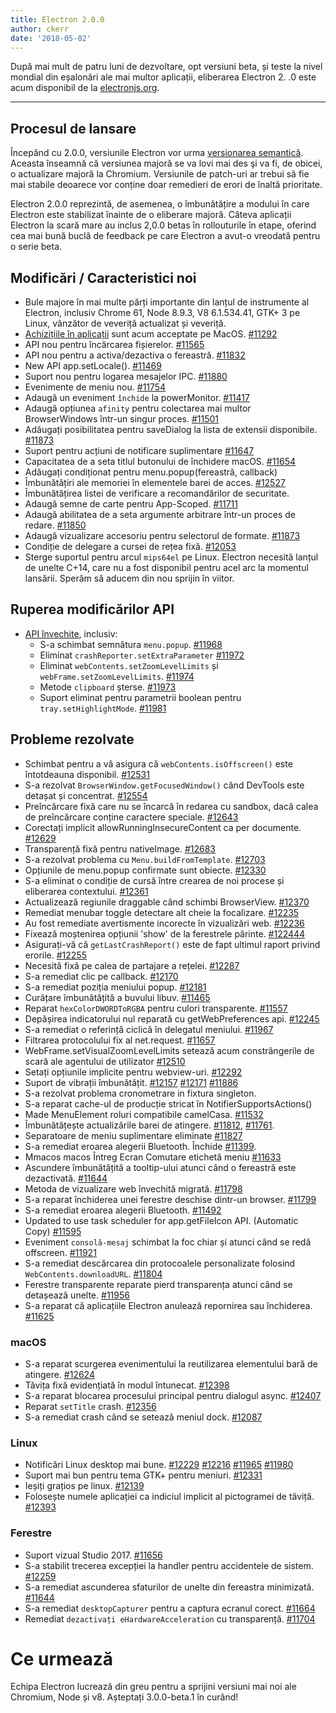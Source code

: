```yaml
---
title: Electron 2.0.0
author: ckerr
date: '2018-05-02'
---
```


După mai mult de patru luni de dezvoltare, opt versiuni beta, și teste la nivel mondial din eșalonări ale mai multor aplicații, eliberarea Electron 2. .0 este acum disponibil de la [electronjs.org](https://electronjs.org/).

---

## Procesul de lansare

Începând cu 2.0.0, versiunile Electron vor urma [versionarea semantică](https://electronjs.org/blog/electron-2-semantic-boogaloo). Aceasta înseamnă că versiunea majoră se va lovi mai des şi va fi, de obicei, o actualizare majoră la Chromium. Versiunile de patch-uri ar trebui să fie mai stabile deoarece vor conține doar remedieri de erori de înaltă prioritate.

Electron 2.0.0 reprezintă, de asemenea, o îmbunătățire a modului în care Electron este stabilizat înainte de o eliberare majoră. Câteva aplicații Electron la scară mare au inclus 2,0.0 betas în rollouturile în etape, oferind cea mai bună buclă de feedback pe care Electron a avut-o vreodată pentru o serie beta.

## Modificări / Caracteristici noi

 * Bule majore în mai multe părți importante din lanțul de instrumente al Electron, inclusiv Chrome 61, Node 8.9.3, V8 6.1.534.41, GTK+ 3 pe Linux, vânzător de veveriță actualizat și veveriță.
 * [Achizițiile în aplicații](https://electronjs.org/blog/in-app-purchases) sunt acum acceptate pe MacOS. [#11292](https://github.com/electron/electron/pull/11292)
 * API nou pentru încărcarea fișierelor. [#11565](https://github.com/electron/electron/pull/11565)
 * API nou pentru a activa/dezactiva o fereastră. [#11832](https://github.com/electron/electron/pull/11832)
 * New API app.setLocale(). [#11469](https://github.com/electron/electron/pull/11469)
 * Suport nou pentru logarea mesajelor IPC. [#11880](https://github.com/electron/electron/pull/11880)
 * Evenimente de meniu nou. [#11754](https://github.com/electron/electron/pull/11754)
 * Adaugă un eveniment `închide` la powerMonitor. [#11417](https://github.com/electron/electron/pull/11417)
 * Adaugă opțiunea `afinity` pentru colectarea mai multor BrowserWindows într-un singur proces. [#11501](https://github.com/electron/electron/pull/11501)
 * Adăugați posibilitatea pentru saveDialog la lista de extensii disponibile. [#11873](https://github.com/electron/electron/pull/11873)
 * Suport pentru acțiuni de notificare suplimentare [#11647](https://github.com/electron/electron/pull/11647)
 * Capacitatea de a seta titlul butonului de închidere macOS. [#11654](https://github.com/electron/electron/pull/11654)
 * Adăugați condiționat pentru menu.popup(fereastră, callback)
 * Îmbunătățiri ale memoriei în elementele barei de acces. [#12527](https://github.com/electron/electron/pull/12527)
 * Îmbunătățirea listei de verificare a recomandărilor de securitate.
 * Adaugă semne de carte pentru App-Scoped. [#11711](https://github.com/electron/electron/pull/11711)
 * Adaugă abilitatea de a seta argumente arbitrare într-un proces de redare. [#11850](https://github.com/electron/electron/pull/11850)
 * Adaugă vizualizare accesoriu pentru selectorul de formate. [#11873](https://github.com/electron/electron/pull/11873)
 * Condiție de delegare a cursei de rețea fixă. [#12053](https://github.com/electron/electron/pull/12053)
 * Sterge suportul pentru arcul `mips64el` pe Linux. Electron necesită lanțul de unelte C+14, care nu a fost disponibil pentru acel arc la momentul lansării. Sperăm să aducem din nou sprijin în viitor.

## Ruperea modificărilor API

 * [API învechite](https://github.com/electron/electron/blob/v2.0.0-beta.8/docs/tutorial/planned-breaking-changes.md), inclusiv:
   * S-a schimbat semnătura `menu.popup`. [#11968](https://github.com/electron/electron/pull/11968)
   * Eliminat `crashReporter.setExtraParameter` [#11972](https://github.com/electron/electron/pull/11972)
   * Eliminat `webContents.setZoomLevelLimits` și `webFrame.setZoomLevelLimits`. [#11974](https://github.com/electron/electron/pull/11974)
   * Metode `clipboard` șterse. [#11973](https://github.com/electron/electron/pull/11973)
   * Suport eliminat pentru parametrii boolean pentru `tray.setHighlightMode`. [#11981](https://github.com/electron/electron/pull/11981)

## Probleme rezolvate

 * Schimbat pentru a vă asigura că `webContents.isOffscreen()` este întotdeauna disponibil. [#12531](https://github.com/electron/electron/pull/12531)
 * S-a rezolvat `BrowserWindow.getFocusedWindow()` când DevTools este detașat și concentrat. [#12554](https://github.com/electron/electron/pull/12554)
 * Preîncărcare fixă care nu se încarcă în redarea cu sandbox, dacă calea de preîncărcare conține caractere speciale. [#12643](https://github.com/electron/electron/pull/12643)
 * Corectați implicit allowRunningInsecureContent ca per documente. [#12629](https://github.com/electron/electron/pull/12629)
 * Transparență fixă pentru nativeImage. [#12683](https://github.com/electron/electron/pull/12683)
 * S-a rezolvat problema cu `Menu.buildFromTemplate`. [#12703](https://github.com/electron/electron/pull/12703)
 * Opțiunile de menu.popup confirmate sunt obiecte. [#12330](https://github.com/electron/electron/pull/12330)
 * S-a eliminat o condiție de cursă între crearea de noi procese și eliberarea contextului. [#12361](https://github.com/electron/electron/pull/12361)
 * Actualizează regiunile draggable când schimbi BrowserView. [#12370](https://github.com/electron/electron/pull/12370)
 * Remediat menubar toggle detectare alt cheie la focalizare. [#12235](https://github.com/electron/electron/pull/12235)
 * Au fost remediate avertismente incorecte în vizualizări web. [#12236](https://github.com/electron/electron/pull/12236)
 * Fixează moștenirea opțiunii 'show' de la ferestrele părinte. [#122444](https://github.com/electron/electron/pull/122444)
 * Asigurați-vă că `getLastCrashReport()` este de fapt ultimul raport privind erorile. [#12255](https://github.com/electron/electron/pull/12255)
 * Necesită fixă pe calea de partajare a rețelei. [#12287](https://github.com/electron/electron/pull/12287)
 * S-a remediat clic pe callback. [#12170](https://github.com/electron/electron/pull/12170)
 * S-a remediat poziția meniului popup. [#12181](https://github.com/electron/electron/pull/12181)
 * Curățare îmbunătățită a buvului libuv. [#11465](https://github.com/electron/electron/pull/11465)
 * Reparat `hexColorDWORDToRGBA` pentru culori transparente. [#11557](https://github.com/electron/electron/pull/11557)
 * Depășirea indicatorului nul reparată cu getWebPreferences api. [#12245](https://github.com/electron/electron/pull/12245)
 * S-a remediat o referință ciclică în delegatul meniului. [#11967](https://github.com/electron/electron/pull/11967)
 * Filtrarea protocolului fix al net.request. [#11657](https://github.com/electron/electron/pull/11657)
 * WebFrame.setVisualZoomLevelLimits setează acum constrângerile de scară ale agentului de utilizator [#12510](https://github.com/electron/electron/pull/12510)
 * Setați opțiunile implicite pentru webview-uri. [#12292](https://github.com/electron/electron/pull/12292)
 * Suport de vibrații îmbunătățit. [#12157](https://github.com/electron/electron/pull/12157) [#12171](https://github.com/electron/electron/pull/12171) [#11886](https://github.com/electron/electron/pull/11886)
 * S-a rezolvat problema cronometrare in fixtura singleton.
 * S-a reparat cache-ul de producție stricat în NotifierSupportsActions()
 * Made MenuElement roluri compatibile camelCasa. [#11532](https://github.com/electron/electron/pull/11532)
 * Îmbunătățește actualizările barei de atingere. [#11812](https://github.com/electron/electron/pull/11812), [#11761](https://github.com/electron/electron/pull/11761).
 * Separatoare de meniu suplimentare eliminate [#11827](https://github.com/electron/electron/pull/11827)
 * S-a remediat eroarea alegerii Bluetooth. Închide [#11399](https://github.com/electron/electron/pull/11399).
 * Mmacos macos Întreg Ecran Comutare etichetă meniu [#11633](https://github.com/electron/electron/pull/11633)
 * Ascundere îmbunătățită a tooltip-ului atunci când o fereastră este dezactivată. [#11644](https://github.com/electron/electron/pull/11644)
 * Metoda de vizualizare web învechită migrată. [#11798](https://github.com/electron/electron/pull/11798)
 * S-a reparat închiderea unei ferestre deschise dintr-un browser. [#11799](https://github.com/electron/electron/pull/11799)
 * S-a remediat eroarea alegerii Bluetooth. [#11492](https://github.com/electron/electron/pull/11492)
 * Updated to use task scheduler for app.getFileIcon API. (Automatic Copy) [#11595](https://github.com/electron/electron/pull/11595)
 * Eveniment `consolă-mesaj` schimbat la foc chiar și atunci când se redă offscreen. [#11921](https://github.com/electron/electron/pull/11921)
 * S-a remediat descărcarea din protocoalele personalizate folosind `WebContents.downloadURL`. [#11804](https://github.com/electron/electron/pull/11804)
 * Ferestre transparente reparate pierd transparența atunci când se detașează unelte. [#11956](https://github.com/electron/electron/pull/11956)
 * S-a reparat că aplicațiile Electron anulează repornirea sau închiderea. [#11625](https://github.com/electron/electron/pull/11625)

### macOS
 * S-a reparat scurgerea evenimentului la reutilizarea elementului bară de atingere. [#12624](https://github.com/electron/electron/pull/12624)
 * Tăvița fixă evidențiată în modul întunecat. [#12398](https://github.com/electron/electron/pull/12398)
 * S-a reparat blocarea procesului principal pentru dialogul async. [#12407](https://github.com/electron/electron/pull/12407)
 * Reparat `setTitle` crash. [#12356](https://github.com/electron/electron/pull/12356)
 * S-a remediat crash când se setează meniul dock. [#12087](https://github.com/electron/electron/pull/12087)

### Linux
 * Notificări Linux desktop mai bune. [#12229](https://github.com/electron/electron/pull/12229) [#12216](https://github.com/electron/electron/pull/12216) [#11965](https://github.com/electron/electron/pull/11965) [#11980](https://github.com/electron/electron/pull/11980)
 * Suport mai bun pentru tema GTK+ pentru meniuri. [#12331](https://github.com/electron/electron/pull/12331)
 * Ieșiți grațios pe linux. [#12139](https://github.com/electron/electron/pull/12139)
 * Folosește numele aplicației ca indiciul implicit al pictogramei de tăviță. [#12393](https://github.com/electron/electron/pull/12393)

### Ferestre
 * Suport vizual Studio 2017. [#11656](https://github.com/electron/electron/pull/11656)
 * S-a stabilit trecerea excepției la handler pentru accidentele de sistem. [#12259](https://github.com/electron/electron/pull/12259)
 * S-a remediat ascunderea sfaturilor de unelte din fereastra minimizată. [#11644](https://github.com/electron/electron/pull/11644)
 * S-a remediat `desktopCapturer` pentru a captura ecranul corect. [#11664](https://github.com/electron/electron/pull/11664)
 * Remediat `dezactivați eHardwareAcceleration` cu transparență. [#11704](https://github.com/electron/electron/pull/11704)

# Ce urmează

Echipa Electron lucrează din greu pentru a sprijini versiuni mai noi ale Chromium, Node și v8. Așteptați 3.0.0-beta.1 în curând!
